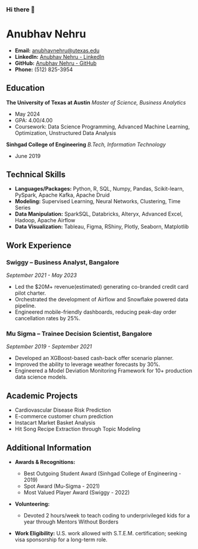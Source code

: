 ### Hi there 👋

# Anubhav Nehru

- **Email:** anubhavnehru@utexas.edu
- **LinkedIn:** [Anubhav Nehru - LinkedIn](#)
- **GitHub:** [Anubhav Nehru - GitHub](#)
- **Phone:** (512) 825-3954

## Education

**The University of Texas at Austin**
*Master of Science, Business Analytics*
- May 2024
- GPA: 4.00/4.00
- Coursework: Data Science Programming, Advanced Machine Learning, Optimization, Unstructured Data Analysis

**Sinhgad College of Engineering**
*B.Tech, Information Technology*
- June 2019

## Technical Skills

- **Languages/Packages:** Python, R, SQL, Numpy, Pandas, Scikit-learn, PySpark, Apache Kafka, Apache Druid
- **Modeling:** Supervised Learning, Neural Networks, Clustering, Time Series
- **Data Manipulation:** SparkSQL, Databricks, Alteryx, Advanced Excel, Hadoop, Apache Airflow
- **Data Visualization:** Tableau, Figma, RShiny, Plotly, Seaborn, Matplotlib

## Work Experience

### Swiggy – Business Analyst, Bangalore
*September 2021 - May 2023*

- Led the $20M+ revenue(estimated) generating co-branded credit card pilot charter.
- Orchestrated the development of Airflow and Snowflake powered data pipeline.
- Engineered mobile-friendly dashboards, reducing peak-day order cancellation rates by 25%.

### Mu Sigma – Trainee Decision Scientist, Bangalore
*September 2019 - September 2021*

- Developed an XGBoost-based cash-back offer scenario planner.
- Improved the ability to leverage weather forecasts by 30%.
- Engineered a Model Deviation Monitoring Framework for 10+ production data science models.

## Academic Projects

- Cardiovascular Disease Risk Prediction
- E-commerce customer churn prediction
- Instacart Market Basket Analysis
- Hit Song Recipe Extraction through Topic Modeling

## Additional Information

- **Awards & Recognitions:**
  - Best Outgoing Student Award (Sinhgad College of Engineering - 2019)
  - Spot Award (Mu-Sigma - 2021)
  - Most Valued Player Award (Swiggy - 2022)

- **Volunteering:**
  - Devoted 2 hours/week to teach coding to underprivileged kids for a year through Mentors Without Borders

- **Work Eligibility:** U.S. work allowed with S.T.E.M. certification; seeking visa sponsorship for a long-term role.


<!--
**anubhavnehru/anubhavnehru** is a ✨ _special_ ✨ repository because its `README.md` (this file) appears on your GitHub profile.

Here are some ideas to get you started:

- 🔭 I’m currently working on ...
- 🌱 I’m currently learning ...
- 👯 I’m looking to collaborate on ...
- 🤔 I’m looking for help with ...
- 💬 Ask me about ...
- 📫 How to reach me: ...
- 😄 Pronouns: ...
- ⚡ Fun fact: ...
-->
